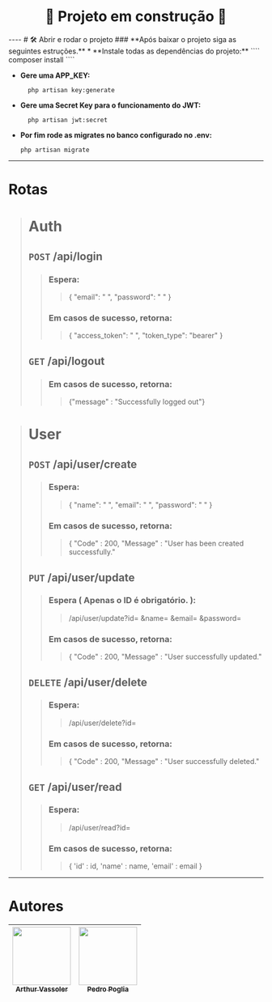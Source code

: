 <h1 align="center"> 🚧 Projeto em construção 🚧 </h1>
----
# 🛠️ Abrir e rodar o projeto
### **Após baixar o projeto siga as seguintes estruções.**
* **Instale todas as dependências do projeto:**
  ````
    composer install
  ````


* **Gere uma APP_KEY:**
  ````
    php artisan key:generate
  ````


* **Gere uma Secret Key para o funcionamento do JWT:**
  ````
    php artisan jwt:secret
  ````


* **Por fim rode as migrates no banco configurado no .env:**
  ````
  php artisan migrate
  ````
****

# Rotas
># Auth
>## ``POST`` /api/login
>> ### Espera:
>>> { "email": " ", "password": " " }
>> ### Em casos de sucesso, retorna: 
>>>{ "access_token": " ", "token_type": "bearer" }
>## ``GET`` /api/logout
>> ### Em casos de sucesso, retorna:
>>>{"message" : "Successfully logged out"}

># User
>## ``POST`` /api/user/create 
>> ### Espera:
>>> { "name": " ", "email": " ", "password": " " }
>> ### Em casos de sucesso, retorna:
>>>{ "Code" : 200, "Message" : "User has been created successfully."
>## ``PUT`` /api/user/update
>> ### Espera ( Apenas o ID é obrigatório. ):
>>> /api/user/update?id= &name= &email= &password=
>> ### Em casos de sucesso, retorna:
>>>{ "Code" : 200, "Message" : "User  successfully updated."
>## ``DELETE`` /api/user/delete
>> ### Espera:
>>> /api/user/delete?id= 
>> ### Em casos de sucesso, retorna:
>>>{ "Code" : 200, "Message" : "User successfully deleted."
>## ``GET`` /api/user/read
>> ### Espera:
>>> /api/user/read?id=
>> ### Em casos de sucesso, retorna:
>>>{ 'id' : id, 'name' : name, 'email' : email }

****

# Autores
| [<img src="https://avatars.githubusercontent.com/u/59292351?s=96&v=4" width=115><br><sub>Arthur Vassoler</sub>](https://github.com/Arthur-Vassoler) | [<img src="https://avatars.githubusercontent.com/u/80574001?v=4" width=115><br><sub>Pedro Poglia</sub>](https://github.com/Poglia) |
|:---------------------------------------------------------------------------------------------------------------------------------------------------:|:----------------------------------------------------------------------------------------------------------------------------------:|